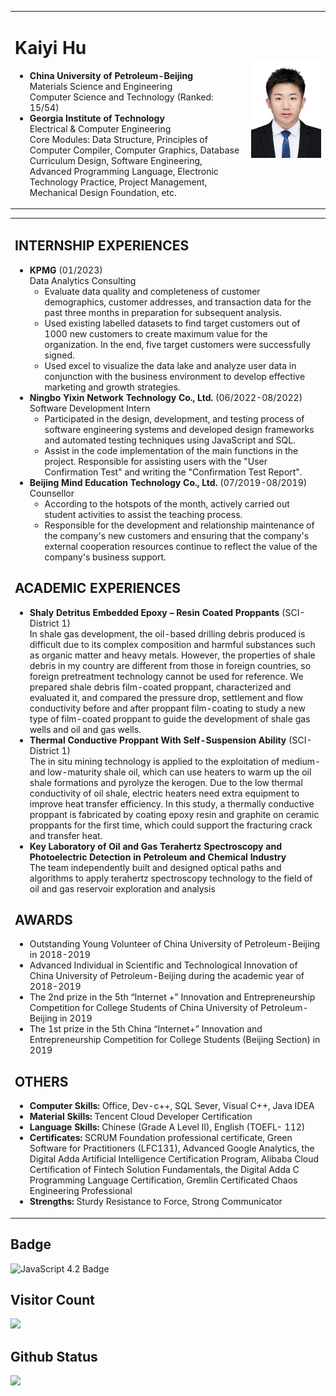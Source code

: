 <table border="0">
  <tr>
    <td width="75%">
      <h1>Kaiyi Hu</h1>
<ul>
  <li><strong>China University of Petroleum-Beijing</strong><br>
  Materials Science and Engineering<br>
  Computer Science and Technology (Ranked: 15/54)</li>
  <li><strong>Georgia Institute of Technology</strong><br>
  Electrical & Computer Engineering<br>
  Core Modules: Data Structure, Principles of Computer Compiler, Computer Graphics, Database Curriculum Design, Software Engineering, Advanced Programming Language, Electronic Technology Practice, Project Management, Mechanical Design Foundation, etc.</li>
</ul>
   <td width="25%">
 <img src="/1.jpg" width="100%">
    </td>
  </tr>
</table>
<table border="0">
   <tr>
    <td>
<h2>INTERNSHIP EXPERIENCES</h2>
<ul>
  <li><strong>KPMG</strong> (01/2023)<br>
  Data Analytics Consulting
    <ul>
      <li>Evaluate data quality and completeness of customer demographics, customer addresses, and transaction data for the past three months in preparation for subsequent analysis.</li>
      <li>Used existing labelled datasets to find target customers out of 1000 new customers to create maximum value for the organization. In the end, five target customers were successfully signed.</li>
      <li>Used excel to visualize the data lake and analyze user data in conjunction with the business environment to develop effective marketing and growth strategies.</li>
    </ul>
  </li>
  <li><strong>Ningbo Yixin Network Technology Co., Ltd.</strong> (06/2022-08/2022)<br>
  Software Development Intern
    <ul>
      <li>Participated in the design, development, and testing process of software engineering systems and developed design frameworks and automated testing techniques using JavaScript and SQL.</li>
      <li>Assist in the code implementation of the main functions in the project. Responsible for assisting users with the "User Confirmation Test" and writing the "Confirmation Test Report".</li>
    </ul>
  </li>
  <li><strong>Beijing Mind Education Technology Co., Ltd.</strong> (07/2019-08/2019)<br>
  Counsellor
    <ul>
      <li>According to the hotspots of the month, actively carried out student activities to assist the teaching process.</li>
      <li>Responsible for the development and relationship maintenance of the company's new customers and ensuring that the company's external cooperation resources continue to reflect the value of the company's business support.</li>
    </ul>
  </li>
</ul>

<h2>ACADEMIC EXPERIENCES</h2>
<ul>
  <li><strong>Shaly Detritus Embedded Epoxy – Resin Coated Proppants</strong> (SCI-District 1)<br>
  In shale gas development, the oil-based drilling debris produced is difficult due to its complex composition and harmful substances such as organic matter and heavy metals. However, the properties of shale debris in my country are different from those in foreign countries, so foreign pretreatment technology cannot be used for reference. We prepared shale debris film-coated proppant, characterized and evaluated it, and compared the pressure drop, settlement and flow conductivity before and after proppant film-coating to study a new type of film-coated proppant to guide the development of shale gas wells and oil and gas wells.</li>
  <li><strong>Thermal Conductive Proppant With Self-Suspension Ability</strong> (SCI-District 1)<br>
  The in situ mining technology is applied to the exploitation of medium- and low-maturity shale oil, which can use heaters to warm up the oil shale formations and pyrolyze the kerogen. Due to the low thermal conductivity of oil shale, electric heaters need extra equipment to improve heat transfer efficiency. In this study, a thermally conductive proppant is fabricated by coating epoxy resin and graphite on ceramic proppants for the first time, which could support the fracturing crack and transfer heat.</li>
  <li><strong>Key Laboratory of Oil and Gas Terahertz Spectroscopy and Photoelectric Detection in Petroleum and Chemical Industry</strong><br>
  The team independently built and designed optical paths and algorithms to apply terahertz spectroscopy technology to the field of oil and gas reservoir exploration and analysis</li>
</ul>

<h2>AWARDS</h2>
<ul>
  <li>Outstanding Young Volunteer of China University of Petroleum-Beijing in 2018-2019</li>
  <li>Advanced Individual in Scientific and Technological Innovation of China University of Petroleum-Beijing during the academic year of 2018-2019</li>
  <li>The 2nd prize in the 5th “Internet +” Innovation and Entrepreneurship Competition for College Students of China University of Petroleum-Beijing in 2019</li>
  <li>The 1st prize in the 5th China “Internet+” Innovation and Entrepreneurship Competition for College Students (Beijing Section) in 2019</li>
</ul>

<h2>OTHERS</h2>
<ul>
  <li><strong>Computer Skills:</strong> Office, Dev-c++, SQL Sever, Visual C++, Java IDEA</li>
  <li><strong>Material Skills:</strong> Tencent Cloud Developer Certification</li>
  <li><strong>Language Skills:</strong> Chinese (Grade A Level II), English (TOEFL- 112)</li>
  <li><strong>Certificates:</strong> SCRUM Foundation professional certificate, Green Software for Practitioners (LFC131), Advanced Google Analytics, the Digital Adda Artificial Intelligence Certification Program, Alibaba Cloud Certification of Fintech Solution Fundamentals, the Digital Adda C Programming Language Certification, Gremlin Certificated Chaos Engineering Professional</li>
  <li><strong>Strengths:</strong> Sturdy Resistance to Force, Strong Communicator</li>
</ul>
 </td>
</table>

<body>
<h2>Badge</h2>
<img src="https://badgen.net/badge/JavaScript/4.2/orange" alt="JavaScript 4.2 Badge">
</body>

<body>
<h2>Visitor Count</h2>
<img src="https://profile-counter.glitch.me/KaireenHu/count.svg">
</body>

<body>
<h2>Github Status</h2>
<img src="https://github-readme-stats.vercel.app/api?Kaireen Hu=coderfix-lab&show_icons=true&theme=dark&count_private=true">
</body>
